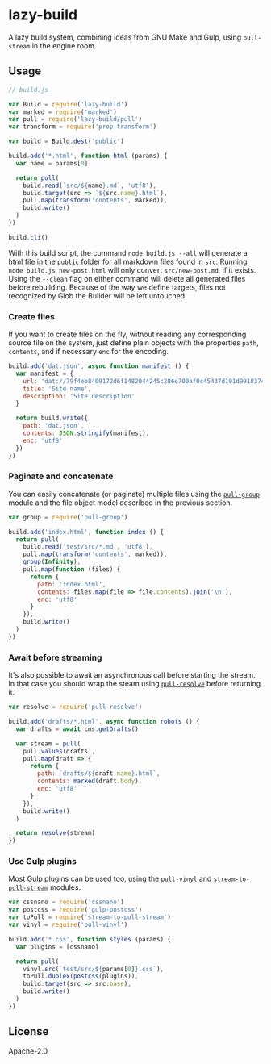 # lazy-build

A lazy build system, combining ideas from GNU Make and Gulp, using `pull-stream` in the engine room.

## Usage

```js
// build.js

var Build = require('lazy-build')
var marked = require('marked')
var pull = require('lazy-build/pull')
var transform = require('prop-transform')

var build = Build.dest('public')

build.add('*.html', function html (params) {
  var name = params[0]

  return pull(
    build.read(`src/${name}.md`, 'utf8'),
    build.target(src => `${src.name}.html`),
    pull.map(transform('contents', marked)),
    build.write()
  )
})

build.cli()
```

With this build script, the command `node build.js --all` will generate a html file in the `public` folder for all markdown files found in `src`. Running `node build.js new-post.html` will only convert `src/new-post.md`, if it exists. Using the `--clean` flag on either command will delete all generated files before rebuilding. Because of the way we define targets, files not recognized by Glob the Builder will be left untouched.

### Create files

If you want to create files on the fly, without reading any corresponding source file on the system, just define plain objects with the properties `path`, `contents`, and if necessary `enc` for the encoding.

```js
build.add('dat.json', async function manifest () {
  var manifest = {
    url: 'dat://79f4eb8409172d6f1482044245c286e700af0c45437d191d99183743d0b91937/',
    title: 'Site name',
    description: 'Site description'
  }

  return build.write({
    path: 'dat.json',
    contents: JSON.stringify(manifest),
    enc: 'utf8'
  })
})
```

### Paginate and concatenate

You can easily concatenate (or paginate) multiple files using the [`pull-group`](https://www.npmjs.com/package/pull-group) module and the file object model described in the previous section.

```js
var group = require('pull-group')

build.add('index.html', function index () {
  return pull(
    build.read('test/src/*.md', 'utf8'),
    pull.map(transform('contents', marked)),
    group(Infinity),
    pull.map(function (files) {
      return {
        path: 'index.html',
        contents: files.map(file => file.contents).join('\n'),
        enc: 'utf8'
      }
    }),
    build.write()
  )
})
```

### Await before streaming

It's also possible to await an asynchronous call before starting the stream. In that case you should wrap the steam using [`pull-resolve`](https://www.npmjs.com/package/pull-resolve) before returning it.

```js
var resolve = require('pull-resolve')

build.add('drafts/*.html', async function robots () {
  var drafts = await cms.getDrafts()

  var stream = pull(
    pull.values(drafts),
    pull.map(draft => {
      return {
        path: `drafts/${draft.name}.html`,
        contents: marked(draft.body),
        enc: 'utf8'
      }
    }),
    build.write()
  )

  return resolve(stream)
})
```


### Use Gulp plugins

Most Gulp plugins can be used too, using the [`pull-vinyl`](https://www.npmjs.com/package/pull-vinyl) and [`stream-to-pull-stream`](https://www.npmjs.com/package/stream-to-pull-stream) modules.

```js
var cssnano = require('cssnano')
var postcss = require('gulp-postcss')
var toPull = require('stream-to-pull-stream')
var vinyl = require('pull-vinyl')

build.add('*.css', function styles (params) {
  var plugins = [cssnano]

  return pull(
    vinyl.src(`test/src/${params[0]}.css`),
    toPull.duplex(postcss(plugins)),
    build.target(src => src.base),
    build.write()
  )
})
```

## License

Apache-2.0
